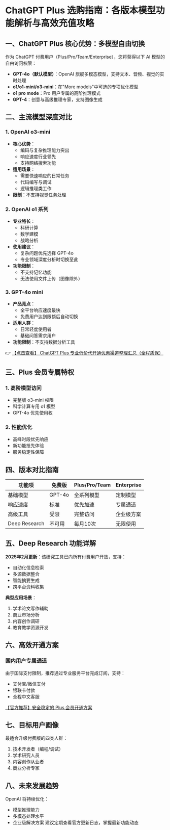 # ChatGPT Plus 选购指南：各版本模型功能解析与高效充值攻略

## 一、ChatGPT Plus 核心优势：多模型自由切换

作为 ChatGPT 付费用户（Plus/Pro/Team/Enterprise），您将获得以下 AI 模型的自由访问权限：

- **GPT-4o（默认模型）**：OpenAI 旗舰多模态模型，支持文本、音频、视觉的实时处理
- **o1/o1-mini/o3-mini**：在"More models"中可选的专项优化模型
- **o1 pro mode**：Pro 用户专属的高阶推理模式
- **GPT-4**：创意与高级推理专家，支持图像生成

## 二、主流模型深度对比

### 1. OpenAI o3-mini
- **核心优势**：
  - 编码与复杂推理能力突出
  - 响应速度行业领先
  - 支持网络搜索功能
- **适用场景**：
  - 需要快速响应的日常任务
  - 代码编写与调试
  - 逻辑推理类工作
- **限制**：不支持视觉任务处理

### 2. OpenAI o1 系列
- **专业特长**：
  - 科研计算
  - 数学建模
  - 战略分析
- **使用建议**：
  - 复杂问题优先选择 GPT-4o
  - 专业领域深度分析时切换至此
- **功能限制**：
  - 不支持记忆功能
  - 无法使用文件上传（图像除外）

### 3. GPT-4o mini
- **产品亮点**：
  - 全平台响应速度最快
  - 免费用户达到限额后自动切换
- **适用人群**：
  - 日常轻度使用者
  - 基础问答需求用户
- **功能限制**：不支持数据分析工具

👉 [【点击查看】 ChatGPT Plus 专业低价代开通优惠渠道整理汇总（全程质保）](https://bit.ly/DaiKai)

## 三、Plus 会员专属特权

### 1. 高阶模型访问
- 完整版 o3-mini 权限
- 科学计算专用 o1 模型
- GPT-4o 优先使用权

### 2. 性能优化
- 高峰时段优先响应
- 新功能抢先体验
- 服务稳定性保障

## 四、版本对比指南

| 功能项        | 免费版   | Plus/Pro/Team | Enterprise |
|---------------|---------|--------------|------------|
| 基础模型      | GPT-4o  | 全系列模型    | 定制模型   |
| 响应速度      | 标准     | 优先加速      | 专属通道   |
| 高级工具      | 受限     | 完整访问      | 企业级方案 |
| Deep Research | 不可用   | 每月10次      | 无限使用   |

## 五、Deep Research 功能详解

**2025年2月更新**：该研究工具已向所有付费用户开放，支持：
- 自动化信息检索
- 多源数据整合
- 智能摘要生成
- 跨平台资料收集

**典型应用场景**：
1. 学术论文写作辅助
2. 商业市场分析
3. 内容创作调研
4. 教育教学资源开发

## 六、高效开通方案

### 国内用户专属通道
由于国际支付限制，推荐通过专业服务平台完成订阅，支持：
- 支付宝/微信支付
- 银联卡付款
- 全程中文客服

[【官方推荐】安全稳定的 Plus 会员开通方案](https://bit.ly/DaiKai)

## 七、目标用户画像
最适合升级付费版的四类人群：
1. 技术开发者（编程/调试）
2. 学术研究人员
3. 内容创作从业者
4. 商业分析专家

## 八、未来发展趋势
OpenAI 将持续优化：
- 模型推理能力
- 多模态处理水平
- 企业级解决方案
建议定期查看官方更新日志，掌握最新功能动态